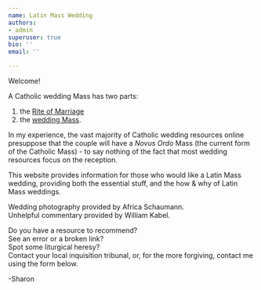 ```yaml
---
name: Latin Mass Wedding
authors:
- admin
superuser: true
bio: ''
email: ''

---
```


<html prefix="og: http://ogp.me/ns#">
<head>
<title>Latin Mass Wedding</title>
<meta property="og:title" content="Latin Mass Wedding" />
<meta property="og:type" content="website" />
<meta property="og:url" content="https://www.latinmasswedding.com/" />
<meta property="og:image" content="https://www.latinmasswedding.com/img/sharing2.JPG" />
</head>
</html>

Welcome!

A Catholic wedding Mass has two parts:

1. the [Rite of Marriage](https://www.latinmasswedding.com/rite-of-marriage/)
2. the [wedding Mass](https://www.latinmasswedding.com/wedding-mass/).

In my experience, the vast majority of Catholic wedding resources online presuppose that the couple will have a _Novus Ordo_ Mass (the current form of the Catholic Mass) - to say nothing of the fact that most wedding resources focus on the reception.

This website provides information for those who would like a Latin Mass wedding, providing both the essential stuff, and the how & why of Latin Mass weddings.

Wedding photography provided by Africa Schaumann.  
Unhelpful commentary provided by William Kabel.

Do you have a resource to recommend?   
See an error or a broken link?   
Spot some liturgical heresy?   
Contact your local inquisition tribunal, or, for the more forgiving, contact me using the form below.

\-Sharon
